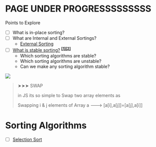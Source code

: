 # PAGE UNDER PROGRESSSSSSSSS

Points to Explore

<!-- # Topics -->

- [ ] What is in-place sorting?
- [ ] What are Internal and External Sortings?
  - [External Sorting](https://www.geeksforgeeks.org/external-sorting/)
- [ ] [What is stable sorting?](https://www.geeksforgeeks.org/stability-in-sorting-algorithms/) **<sup>[[1]](https://en.wikipedia.org/wiki/Sorting_algorithm#Stability)</sup><sup>[[2]](http://homepages.math.uic.edu/~leon/cs-mcs401-s08/handouts/stability.pdf)</sup>**
  - Which sorting algorithms are stable?
  - Which sorting algorithms are unstable?
  - Can we make any sorting algorithm stable?





<img src="https://img.shields.io/badge/🔖TidBit-orange?style=plastic"/>

> ➤➤➤ SWAP
> 
> in JS its so simple to Swap two array elements as
> 
> Swapping i & j elements of Array a ---> [a[i],a[j]]=[a[j],a[i]]




# Sorting Algorithms

- [ ] [Selection Sort](AllSortingAlgorithms.md#selection-sort)

